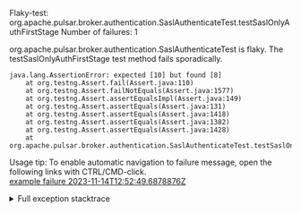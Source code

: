         
Flaky-test: org.apache.pulsar.broker.authentication.SaslAuthenticateTest.testSaslOnlyAuthFirstStage
Number of failures: 1

org.apache.pulsar.broker.authentication.SaslAuthenticateTest is flaky. The testSaslOnlyAuthFirstStage test method fails sporadically.

```
java.lang.AssertionError: expected [10] but found [8]
	at org.testng.Assert.fail(Assert.java:110)
	at org.testng.Assert.failNotEquals(Assert.java:1577)
	at org.testng.Assert.assertEqualsImpl(Assert.java:149)
	at org.testng.Assert.assertEquals(Assert.java:131)
	at org.testng.Assert.assertEquals(Assert.java:1418)
	at org.testng.Assert.assertEquals(Assert.java:1382)
	at org.testng.Assert.assertEquals(Assert.java:1428)
	at org.apache.pulsar.broker.authentication.SaslAuthenticateTest.testSaslOnlyAuthFirstStage(SaslAuthenticateTest.java:331)
```

Usage tip: To enable automatic navigation to failure message, open the following links with CTRL/CMD-click.  
[example failure 2023-11-14T12:52:49.6878876Z](https://github.com/apache/pulsar/actions/runs/6863353710/job/18663389701#step:11:9812)  


<details>
<summary>Full exception stacktrace</summary>
<code><pre>
java.lang.AssertionError: expected [10] but found [8]
	at org.testng.Assert.fail(Assert.java:110)
	at org.testng.Assert.failNotEquals(Assert.java:1577)
	at org.testng.Assert.assertEqualsImpl(Assert.java:149)
	at org.testng.Assert.assertEquals(Assert.java:131)
	at org.testng.Assert.assertEquals(Assert.java:1418)
	at org.testng.Assert.assertEquals(Assert.java:1382)
	at org.testng.Assert.assertEquals(Assert.java:1428)
	at org.apache.pulsar.broker.authentication.SaslAuthenticateTest.testSaslOnlyAuthFirstStage(SaslAuthenticateTest.java:331)
	at java.base/jdk.internal.reflect.NativeMethodAccessorImpl.invoke0(Native Method)
	at java.base/jdk.internal.reflect.NativeMethodAccessorImpl.invoke(NativeMethodAccessorImpl.java:77)
	at java.base/jdk.internal.reflect.DelegatingMethodAccessorImpl.invoke(DelegatingMethodAccessorImpl.java:43)
	at java.base/java.lang.reflect.Method.invoke(Method.java:568)
	at org.testng.internal.invokers.MethodInvocationHelper.invokeMethod(MethodInvocationHelper.java:139)
	at org.testng.internal.invokers.InvokeMethodRunnable.runOne(InvokeMethodRunnable.java:47)
	at org.testng.internal.invokers.InvokeMethodRunnable.call(InvokeMethodRunnable.java:76)
	at org.testng.internal.invokers.InvokeMethodRunnable.call(InvokeMethodRunnable.java:11)
	at java.base/java.util.concurrent.FutureTask.run(FutureTask.java:264)
	at java.base/java.util.concurrent.ThreadPoolExecutor.runWorker(ThreadPoolExecutor.java:1136)
	at java.base/java.util.concurrent.ThreadPoolExecutor$Worker.run(ThreadPoolExecutor.java:635)
	at java.base/java.lang.Thread.run(Thread.java:840)

</pre></code>
</details>

